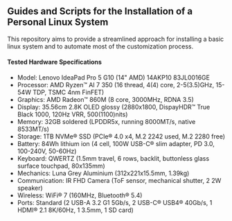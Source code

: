 ## Guides and Scripts for the Installation of a Personal Linux System

This repository aims to provide a streamlined approach for installing a basic linux system and to automate most of the customization process.

#### Tested Hardware Specifications

- Model: Lenovo IdeaPad Pro 5 G10 (14" AMD) 14AKP10 83JL0016GE
- Processor: AMD Ryzen™ AI 7 350 (16 thread, 4(4) core, 2-5(3.5)GHz, 15-54W TDP, TSMC 4nm FinFET)
- Graphics: AMD Radeon™ 860M (8 core, 3000MHz, RDNA 3.5)
- Display: 35.56cm 2.8K OLED glossy (2880x1800, DispayHDR™ True Black 1000, 120Hz VRR, 500(1100)nits)
- Memory: 32GB soldered (LPDDR5x, running 8000MT/s, native 8533MT/s)
- Storage: 1TB NVMe® SSD (PCIe® 4.0 x4, M.2 2242 used, M.2 2280 free) 
- Battery: 84Wh lithium ion (4 cell, 100W USB-C® slim adapter, PD 3.0, 100-240V, 50-60Hz)
- Keyboard: QWERTZ (1.5mm travel, 6 rows, backlit, buttonless glass surface touchpad, 80x135mm)
- Mechanics: Luna Grey Aluminium (312x221x15.5mm, 1.39kg)
- Communication: IR FHD Camera (ToF sensor, mechanical shutter, 2 2W speaker)
- Wireless: WiFi® 7 (160MHz, Bluetooth® 5.4)
- Ports: Standard (2 USB-A 3.2 G1 5Gb/s, 2 USB-C® USB4® 40Gb/s, 1 HDMI® 2.1 8K/60Hz, 1 3.5mm, 1 SD card)
